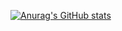 [![Anurag's GitHub stats](https://github-readme-stats.vercel.app/api?username=Dan9957)](https://github.com/anuraghazra/github-readme-stats)
